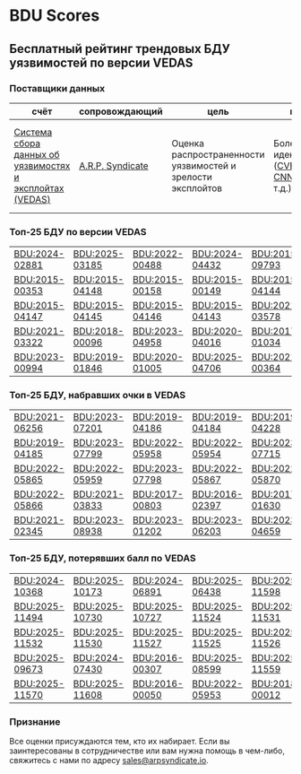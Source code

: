 
# BDU Scores
## Бесплатный рейтинг трендовых БДУ уязвимостей по версии VEDAS

### Поставщики данных
| счёт | cопровождающий | цель | покрытие | определение | частота |
| ----- | ---------- | ------- | -------- | ----------- | --------- |
| [Система сбора данных об уязвимостях и эксплойтах (VEDAS)](https://vedas.arpsyndicate.io) | [A.R.P. Syndicate](https://www.arpsyndicate.io) | Оценка распространенности уязвимостей и зрелости эксплойтов | Более 150 идентификаторов ([CVE](https://github.com/ARPSyndicate/cve-scores), [EUVD](https://github.com/ARPSyndicate/euvd-scores), [CNNVD](https://github.com/ARPSyndicate/cnnvd-scores), [BDU](https://github.com/ARPSyndicate/bdu-scores) и т.д.) | Аналитические данные с открытым исходным кодом (OSINT), полученные от [Exploit Observer](https://www.exploit.observer) | 12-16 часов |



<h3>Топ-25 БДУ по версии VEDAS</h3>

<table>
  <tr>
    <td><a href='https://vedas.arpsyndicate.io/?vuln=BDU:2024-02881'>BDU:2024-02881</a></td>
    <td><a href='https://vedas.arpsyndicate.io/?vuln=BDU:2025-03185'>BDU:2025-03185</a></td>
    <td><a href='https://vedas.arpsyndicate.io/?vuln=BDU:2022-00488'>BDU:2022-00488</a></td>
    <td><a href='https://vedas.arpsyndicate.io/?vuln=BDU:2024-04432'>BDU:2024-04432</a></td>
    <td><a href='https://vedas.arpsyndicate.io/?vuln=BDU:2015-09793'>BDU:2015-09793</a></td>
  </tr>
  <tr>
    <td><a href='https://vedas.arpsyndicate.io/?vuln=BDU:2015-00353'>BDU:2015-00353</a></td>
    <td><a href='https://vedas.arpsyndicate.io/?vuln=BDU:2015-04148'>BDU:2015-04148</a></td>
    <td><a href='https://vedas.arpsyndicate.io/?vuln=BDU:2015-00158'>BDU:2015-00158</a></td>
    <td><a href='https://vedas.arpsyndicate.io/?vuln=BDU:2015-00149'>BDU:2015-00149</a></td>
    <td><a href='https://vedas.arpsyndicate.io/?vuln=BDU:2015-04144'>BDU:2015-04144</a></td>
  </tr>
  <tr>
    <td><a href='https://vedas.arpsyndicate.io/?vuln=BDU:2015-04147'>BDU:2015-04147</a></td>
    <td><a href='https://vedas.arpsyndicate.io/?vuln=BDU:2015-04145'>BDU:2015-04145</a></td>
    <td><a href='https://vedas.arpsyndicate.io/?vuln=BDU:2015-04146'>BDU:2015-04146</a></td>
    <td><a href='https://vedas.arpsyndicate.io/?vuln=BDU:2015-04143'>BDU:2015-04143</a></td>
    <td><a href='https://vedas.arpsyndicate.io/?vuln=BDU:2021-03578'>BDU:2021-03578</a></td>
  </tr>
  <tr>
    <td><a href='https://vedas.arpsyndicate.io/?vuln=BDU:2021-03322'>BDU:2021-03322</a></td>
    <td><a href='https://vedas.arpsyndicate.io/?vuln=BDU:2018-00096'>BDU:2018-00096</a></td>
    <td><a href='https://vedas.arpsyndicate.io/?vuln=BDU:2023-04958'>BDU:2023-04958</a></td>
    <td><a href='https://vedas.arpsyndicate.io/?vuln=BDU:2020-04016'>BDU:2020-04016</a></td>
    <td><a href='https://vedas.arpsyndicate.io/?vuln=BDU:2017-01034'>BDU:2017-01034</a></td>
  </tr>
  <tr>
    <td><a href='https://vedas.arpsyndicate.io/?vuln=BDU:2023-00994'>BDU:2023-00994</a></td>
    <td><a href='https://vedas.arpsyndicate.io/?vuln=BDU:2019-01846'>BDU:2019-01846</a></td>
    <td><a href='https://vedas.arpsyndicate.io/?vuln=BDU:2020-01005'>BDU:2020-01005</a></td>
    <td><a href='https://vedas.arpsyndicate.io/?vuln=BDU:2025-04706'>BDU:2025-04706</a></td>
    <td><a href='https://vedas.arpsyndicate.io/?vuln=BDU:2021-00364'>BDU:2021-00364</a></td>
  </tr>
</table>


<h3>Топ-25 БДУ, набравших очки в VEDAS</h3>

<table>
  <tr>
    <td><a href='https://vedas.arpsyndicate.io/?vuln=BDU:2021-06256'>BDU:2021-06256</a></td>
    <td><a href='https://vedas.arpsyndicate.io/?vuln=BDU:2023-07201'>BDU:2023-07201</a></td>
    <td><a href='https://vedas.arpsyndicate.io/?vuln=BDU:2019-04186'>BDU:2019-04186</a></td>
    <td><a href='https://vedas.arpsyndicate.io/?vuln=BDU:2019-04184'>BDU:2019-04184</a></td>
    <td><a href='https://vedas.arpsyndicate.io/?vuln=BDU:2019-04228'>BDU:2019-04228</a></td>
  </tr>
  <tr>
    <td><a href='https://vedas.arpsyndicate.io/?vuln=BDU:2019-04185'>BDU:2019-04185</a></td>
    <td><a href='https://vedas.arpsyndicate.io/?vuln=BDU:2023-07799'>BDU:2023-07799</a></td>
    <td><a href='https://vedas.arpsyndicate.io/?vuln=BDU:2022-05958'>BDU:2022-05958</a></td>
    <td><a href='https://vedas.arpsyndicate.io/?vuln=BDU:2022-05954'>BDU:2022-05954</a></td>
    <td><a href='https://vedas.arpsyndicate.io/?vuln=BDU:2023-07715'>BDU:2023-07715</a></td>
  </tr>
  <tr>
    <td><a href='https://vedas.arpsyndicate.io/?vuln=BDU:2022-05865'>BDU:2022-05865</a></td>
    <td><a href='https://vedas.arpsyndicate.io/?vuln=BDU:2022-05959'>BDU:2022-05959</a></td>
    <td><a href='https://vedas.arpsyndicate.io/?vuln=BDU:2023-07798'>BDU:2023-07798</a></td>
    <td><a href='https://vedas.arpsyndicate.io/?vuln=BDU:2022-05867'>BDU:2022-05867</a></td>
    <td><a href='https://vedas.arpsyndicate.io/?vuln=BDU:2022-05870'>BDU:2022-05870</a></td>
  </tr>
  <tr>
    <td><a href='https://vedas.arpsyndicate.io/?vuln=BDU:2022-05866'>BDU:2022-05866</a></td>
    <td><a href='https://vedas.arpsyndicate.io/?vuln=BDU:2021-03833'>BDU:2021-03833</a></td>
    <td><a href='https://vedas.arpsyndicate.io/?vuln=BDU:2017-00803'>BDU:2017-00803</a></td>
    <td><a href='https://vedas.arpsyndicate.io/?vuln=BDU:2016-02397'>BDU:2016-02397</a></td>
    <td><a href='https://vedas.arpsyndicate.io/?vuln=BDU:2017-01630'>BDU:2017-01630</a></td>
  </tr>
  <tr>
    <td><a href='https://vedas.arpsyndicate.io/?vuln=BDU:2021-02345'>BDU:2021-02345</a></td>
    <td><a href='https://vedas.arpsyndicate.io/?vuln=BDU:2023-08938'>BDU:2023-08938</a></td>
    <td><a href='https://vedas.arpsyndicate.io/?vuln=BDU:2023-01202'>BDU:2023-01202</a></td>
    <td><a href='https://vedas.arpsyndicate.io/?vuln=BDU:2023-06203'>BDU:2023-06203</a></td>
    <td><a href='https://vedas.arpsyndicate.io/?vuln=BDU:2023-04659'>BDU:2023-04659</a></td>
  </tr>
</table>


<h3>Топ-25 БДУ, потерявших балл по VEDAS</h3>

<table>
  <tr>
    <td><a href='https://vedas.arpsyndicate.io/?vuln=BDU:2024-10368'>BDU:2024-10368</a></td>
    <td><a href='https://vedas.arpsyndicate.io/?vuln=BDU:2025-10173'>BDU:2025-10173</a></td>
    <td><a href='https://vedas.arpsyndicate.io/?vuln=BDU:2024-06891'>BDU:2024-06891</a></td>
    <td><a href='https://vedas.arpsyndicate.io/?vuln=BDU:2025-06438'>BDU:2025-06438</a></td>
    <td><a href='https://vedas.arpsyndicate.io/?vuln=BDU:2025-11598'>BDU:2025-11598</a></td>
  </tr>
  <tr>
    <td><a href='https://vedas.arpsyndicate.io/?vuln=BDU:2025-11494'>BDU:2025-11494</a></td>
    <td><a href='https://vedas.arpsyndicate.io/?vuln=BDU:2025-10730'>BDU:2025-10730</a></td>
    <td><a href='https://vedas.arpsyndicate.io/?vuln=BDU:2025-10727'>BDU:2025-10727</a></td>
    <td><a href='https://vedas.arpsyndicate.io/?vuln=BDU:2025-11524'>BDU:2025-11524</a></td>
    <td><a href='https://vedas.arpsyndicate.io/?vuln=BDU:2025-11531'>BDU:2025-11531</a></td>
  </tr>
  <tr>
    <td><a href='https://vedas.arpsyndicate.io/?vuln=BDU:2025-11532'>BDU:2025-11532</a></td>
    <td><a href='https://vedas.arpsyndicate.io/?vuln=BDU:2025-11530'>BDU:2025-11530</a></td>
    <td><a href='https://vedas.arpsyndicate.io/?vuln=BDU:2025-11527'>BDU:2025-11527</a></td>
    <td><a href='https://vedas.arpsyndicate.io/?vuln=BDU:2025-11525'>BDU:2025-11525</a></td>
    <td><a href='https://vedas.arpsyndicate.io/?vuln=BDU:2025-11526'>BDU:2025-11526</a></td>
  </tr>
  <tr>
    <td><a href='https://vedas.arpsyndicate.io/?vuln=BDU:2025-09673'>BDU:2025-09673</a></td>
    <td><a href='https://vedas.arpsyndicate.io/?vuln=BDU:2024-07430'>BDU:2024-07430</a></td>
    <td><a href='https://vedas.arpsyndicate.io/?vuln=BDU:2016-00307'>BDU:2016-00307</a></td>
    <td><a href='https://vedas.arpsyndicate.io/?vuln=BDU:2025-08599'>BDU:2025-08599</a></td>
    <td><a href='https://vedas.arpsyndicate.io/?vuln=BDU:2025-11559'>BDU:2025-11559</a></td>
  </tr>
  <tr>
    <td><a href='https://vedas.arpsyndicate.io/?vuln=BDU:2025-11570'>BDU:2025-11570</a></td>
    <td><a href='https://vedas.arpsyndicate.io/?vuln=BDU:2025-11608'>BDU:2025-11608</a></td>
    <td><a href='https://vedas.arpsyndicate.io/?vuln=BDU:2016-00050'>BDU:2016-00050</a></td>
    <td><a href='https://vedas.arpsyndicate.io/?vuln=BDU:2022-05953'>BDU:2022-05953</a></td>
    <td><a href='https://vedas.arpsyndicate.io/?vuln=BDU:2018-00012'>BDU:2018-00012</a></td>
  </tr>
</table>


### Признание
Все оценки присуждаются тем, кто их набирает.
Если вы заинтересованы в сотрудничестве или вам нужна помощь в чем-либо, свяжитесь с нами по адресу [sales@arpsyndicate.io](mailto:sales@arpsyndicate.io).

